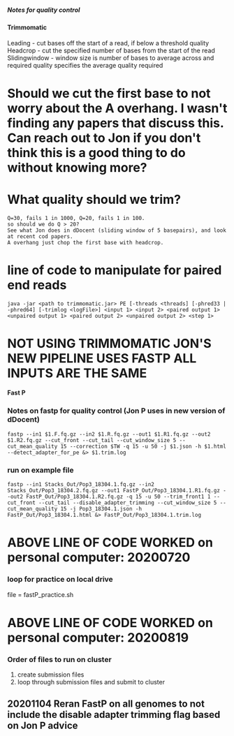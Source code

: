 ##### Notes for quality control #####
#### Trimmomatic ####
Leading - cut bases off the start of a read, if below a threshold quality
Headcrop - cut the specified number of bases from the start of the read
Slidingwindow - window size is number of bases to average across and required quality specifies the average quality required

# Should we cut the first base to not worry about the A overhang. I wasn't finding any papers that discuss this. Can reach out to Jon if you don't think this is a good thing to do without knowing more?
# What quality should we trim?
	Q=30, fails 1 in 1000, Q=20, fails 1 in 100. 
	so should we do Q > 20?
	See what Jon does in dDocent (sliding window of 5 basepairs), and look at recent cod papers. 
	A overhang just chop the first base with headcrop. 

# line of code to manipulate for paired end reads
	java -jar <path to trimmomatic.jar> PE [-threads <threads] [-phred33 | -phred64] [-trimlog <logFile>] <input 1> <input 2> <paired output 1> <unpaired output 1> <paired output 2> <unpaired output 2> <step 1>
# NOT USING TRIMMOMATIC JON'S NEW PIPELINE USES FASTP ALL INPUTS ARE THE SAME 

#### Fast P ####
### Notes on fastp for quality control (Jon P uses in new version of dDocent)
	fastp --in1 $1.F.fq.gz --in2 $1.R.fq.gz --out1 $1.R1.fq.gz --out2 $1.R2.fq.gz --cut_front --cut_tail --cut_window_size 5 --cut_mean_quality 15 --correction $TW -q 15 -u 50 -j $1.json -h $1.html --detect_adapter_for_pe &> $1.trim.log 

### run on example file
	fastp --in1 Stacks_Out/Pop3_18304.1.fq.gz --in2 Stacks_Out/Pop3_18304.2.fq.gz --out1 FastP_Out/Pop3_18304.1.R1.fq.gz --out2 FastP_Out/Pop3_18304.1.R2.fq.gz -q 15 -u 50 --trim_front1 1 --cut_front --cut_tail --disable_adapter_trimming --cut_window_size 5 --cut_mean_quality 15 -j Pop3_18304.1.json -h FastP_Out/Pop3_18304.1.html &> FastP_Out/Pop3_18304.1.trim.log

# ABOVE LINE OF CODE WORKED on personal computer: 20200720

### loop for practice on local drive
file = fastP_practice.sh
<!-- for i in Stacks_Out/*head.1.fq.gz 
do
	sampleID=${i:11:10};
	echo $sampleID;
	fastp --in1 Stacks_Out/$sampleID.head.1.fq.gz --in2 Stacks_Out/$sampleID.head.2.fq.gz --out1 FastP_Out/$sampleID.head.R1.fq.gz --out2 FastP_Out/$sampleID.head.R2.fq.gz -q 15 -u 50 --trim_front1 1 --cut_front --cut_tail --disable_adapter_trimming --cut_window_size 5 --cut_mean_quality 15 -j $sampleID.fp.json -h FastP_Out/$sampleID.fp.html &> FastP_Out/$sampleID.fp.trim.log
done 
 -->

# ABOVE LINE OF CODE WORKED on personal computer: 20200819

### Order of files to run on cluster
1) create submission files 
2) loop through submission files and submit to cluster

## 20201104 Reran FastP on all genomes to not include the disable adapter trimming flag based on Jon P advice
